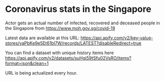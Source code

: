 # Coronavirus stats in the Singapore
Actor gets an actual number of infected, recovered and deceased people in the Singapore from https://www.moh.gov.sg/covid-19

Latest data are available at this URL: https://api.apify.com/v2/key-value-stores/yaPbKe9e5Et61bl7W/records/LATEST?disableRedirect=true

You can find a dataset with unique history items here https://api.apify.com/v2/datasets/suHgi59tSfu02VsRO/items?format=json&clean=1

URL is being actualized every hour.
